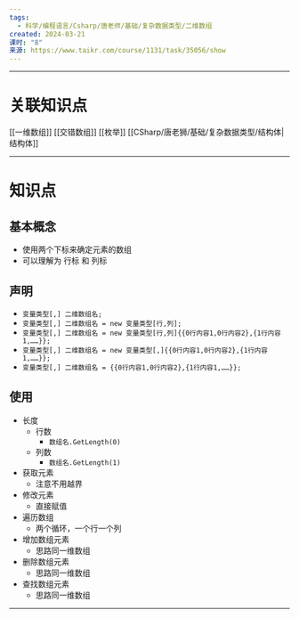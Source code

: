 ```yaml
---
tags:
  - 科学/编程语言/Csharp/唐老师/基础/复杂数据类型/二维数组
created: 2024-03-21
课时: "8"
来源: https://www.taikr.com/course/1131/task/35056/show
---
```


---
# 关联知识点

[[一维数组]] [[交错数组]] [[枚举]] [[CSharp/唐老狮/基础/复杂数据类型/结构体|结构体]] 

---
# 知识点

## 基本概念

- 使用两个下标来确定元素的数组
- 可以理解为 行标 和 列标
## 声明

- `变量类型[,] 二维数组名;`
- `变量类型[,] 二维数组名 = new 变量类型[行,列];`
- `变量类型[,] 二维数组名 = new 变量类型[行,列]{{0行内容1,0行内容2},{1行内容1,……}};`
- `变量类型[,] 二维数组名 = new 变量类型[,]{{0行内容1,0行内容2},{1行内容1,……}};`
- `变量类型[,] 二维数组名 = {{0行内容1,0行内容2},{1行内容1,……}};`
## 使用

- 长度
	- 行数
		- `数组名.GetLength(0)`
	- 列数
		- `数组名.GetLength(1)`
- 获取元素
	- 注意不用越界
- 修改元素
	- 直接赋值
- 遍历数组
	- 两个循环，一个行一个列
- 增加数组元素
	- 思路同一维数组
- 删除数组元素
	- 思路同一维数组
- 查找数组元素
	- 思路同一维数组

---
